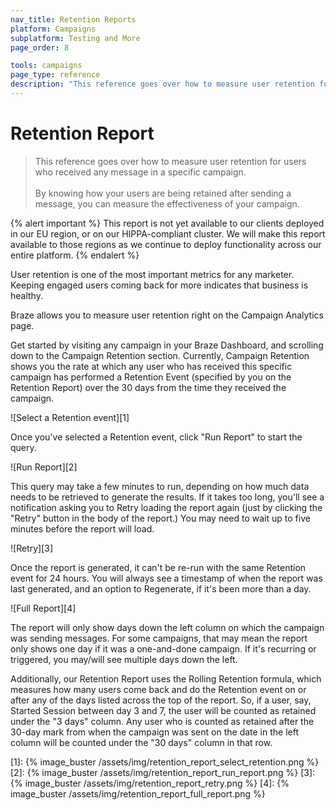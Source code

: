 ```yaml
---
nav_title: Retention Reports
platform: Campaigns
subplatform: Testing and More
page_order: 8

tools: campaigns
page_type: reference
description: "This reference goes over how to measure user retention for users who received any message in a specific campaign."
---
```


# Retention Report

> This reference goes over how to measure user retention for users who received any message in a specific campaign.
> <br>
> <br>
> By knowing how your users are being retained after sending a message, you can measure the effectiveness of your campaign.

{% alert important %}
This report is not yet available to our clients deployed in our EU region, or on our HIPPA-compliant cluster. We will make this report available to those regions as we continue to deploy functionality across our entire platform.
{% endalert %}

User retention is one of the most important metrics for any marketer. Keeping engaged users coming back for more indicates that business is healthy.

Braze allows you to measure user retention right on the Campaign Analytics page.

Get started by visiting any campaign in your Braze Dashboard, and scrolling down to the Campaign Retention section. Currently, Campaign Retention shows you the rate at which any user who has received this specific campaign has performed a Retention Event (specified by you on the Retention Report) over the 30 days from the time they received the campaign.

![Select a Retention event][1]

Once you've selected a Retention event, click "Run Report" to start the query.

![Run Report][2]

This query may take a few minutes to run, depending on how much data needs to be retrieved to generate the results. If it takes too long, you'll see a notification asking you to Retry loading the report again (just by clicking the "Retry" button in the body of the report.) You may need to wait up to five minutes before the report will load.

![Retry][3]

Once the report is generated, it can't be re-run with the same Retention event for 24 hours. You will always see a timestamp of when the report was last generated, and an option to Regenerate, if it's been more than a day.

![Full Report][4]

The report will only show days down the left column on which the campaign was sending messages. For some campaigns, that may mean the report only shows one day if it was a one-and-done campaign. If it's recurring or triggered, you may/will see multiple days down the left.

Additionally, our Retention Report uses the Rolling Retention formula, which measures how many users come back and do the Retention event on or after any of the days listed across the top of the report. So, if a user, say, Started Session between day 3 and 7, the user will be counted as retained under the "3 days" column. Any user who is counted as retained after the 30-day mark from when the campaign was sent on the date in the left column will be counted under the "30 days" column in that row.


[1]: {% image_buster /assets/img/retention_report_select_retention.png %}
[2]: {% image_buster /assets/img/retention_report_run_report.png %}
[3]: {% image_buster /assets/img/retention_report_retry.png %}
[4]: {% image_buster /assets/img/retention_report_full_report.png %}
